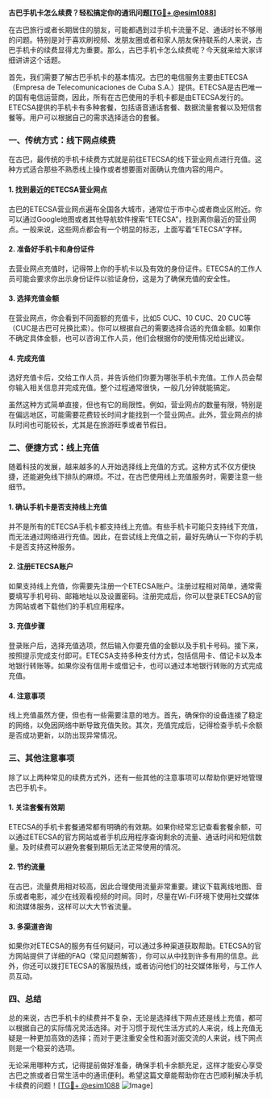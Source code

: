 **古巴手机卡怎么续费？轻松搞定你的通讯问题[[TG💪+ @esim1088](https://t.me/s/esim1088)]**

在古巴旅行或者长期居住的朋友，可能都遇到过手机卡流量不足、通话时长不够用的问题。特别是对于喜欢刷视频、发朋友圈或者和家人朋友保持联系的人来说，古巴手机卡的续费显得尤为重要。那么，古巴手机卡怎么续费呢？今天就来给大家详细讲讲这个话题。

首先，我们需要了解古巴手机卡的基本情况。古巴的电信服务主要由ETECSA（Empresa de Telecomunicaciones de Cuba S.A.）提供。ETECSA是古巴唯一的国有电信运营商，因此，所有在古巴使用的手机卡都是由ETECSA发行的。ETECSA提供的手机卡有多种套餐，包括语音通话套餐、数据流量套餐以及短信套餐等。用户可以根据自己的需求选择适合的套餐。

### **一、传统方式：线下网点续费**

在古巴，最传统的手机卡续费方式就是前往ETECSA的线下营业网点进行充值。这种方式适合那些不熟悉线上操作或者想要面对面确认充值内容的用户。

#### **1. 找到最近的ETECSA营业网点**
古巴的ETECSA营业网点遍布全国各大城市，通常位于市中心或者商业区附近。你可以通过Google地图或者其他导航软件搜索“ETECSA”，找到离你最近的营业网点。一般来说，这些网点都会有一个明显的标志，上面写着“ETECSA”字样。

#### **2. 准备好手机卡和身份证件**
去营业网点充值时，记得带上你的手机卡以及有效的身份证件。ETECSA的工作人员可能会要求你出示身份证件以验证身份，这是为了确保充值的安全性。

#### **3. 选择充值金额**
在营业网点，你会看到不同面额的充值卡，比如5 CUC、10 CUC、20 CUC等（CUC是古巴可兑换比索）。你可以根据自己的需要选择合适的充值金额。如果你不确定具体金额，也可以咨询工作人员，他们会根据你的使用情况给出建议。

#### **4. 完成充值**
选好充值卡后，交给工作人员，并告诉他们你要为哪张手机卡充值。工作人员会帮你输入相关信息并完成充值。整个过程通常很快，一般几分钟就能搞定。

虽然这种方式简单直接，但也有它的局限性。例如，营业网点的数量有限，特别是在偏远地区，可能需要花费较长时间才能找到一个营业网点。此外，营业网点的排队时间也可能较长，尤其是在旅游旺季或者节假日。

### **二、便捷方式：线上充值**

随着科技的发展，越来越多的人开始选择线上充值的方式。这种方式不仅方便快捷，还能避免线下排队的麻烦。不过，在古巴使用线上充值服务时，需要注意一些细节。

#### **1. 确认手机卡是否支持线上充值**
并不是所有的ETECSA手机卡都支持线上充值。有些手机卡可能只支持线下充值，而无法通过网络进行充值。因此，在尝试线上充值之前，最好先确认一下你的手机卡是否支持这种服务。

#### **2. 注册ETECSA账户**
如果支持线上充值，你需要先注册一个ETECSA账户。注册过程相对简单，通常需要填写手机号码、邮箱地址以及设置密码。注册完成后，你可以登录ETECSA的官方网站或者下载他们的手机应用程序。

#### **3. 充值步骤**
登录账户后，选择充值选项，然后输入你要充值的金额以及手机卡号码。接下来，按照提示完成支付即可。ETECSA支持多种支付方式，包括信用卡、借记卡以及本地银行转账等。如果你没有信用卡或借记卡，也可以通过本地银行转账的方式完成充值。

#### **4. 注意事项**
线上充值虽然方便，但也有一些需要注意的地方。首先，确保你的设备连接了稳定的网络，以免因网络中断导致充值失败。其次，充值完成后，记得检查手机卡余额是否成功更新，以防出现异常情况。

### **三、其他注意事项**

除了以上两种常见的续费方式外，还有一些其他的注意事项可以帮助你更好地管理古巴手机卡。

#### **1. 关注套餐有效期**
ETECSA的手机卡套餐通常都有明确的有效期。如果你经常忘记查看套餐余额，可以通过ETECSA的官方网站或者手机应用程序查询剩余的流量、通话时间和短信数量。及时续费可以避免套餐到期后无法正常使用的情况。

#### **2. 节约流量**
在古巴，流量费用相对较高，因此合理使用流量非常重要。建议下载离线地图、音乐或者电影，减少在线观看视频的时间。同时，尽量在Wi-Fi环境下使用社交媒体和流媒体服务，这样可以大大节省流量。

#### **3. 多渠道咨询**
如果你对ETECSA的服务有任何疑问，可以通过多种渠道获取帮助。ETECSA的官方网站提供了详细的FAQ（常见问题解答），你可以从中找到许多有用的信息。此外，你还可以拨打ETECSA的客服热线，或者访问他们的社交媒体账号，与工作人员互动。

### **四、总结**

总的来说，古巴手机卡的续费并不复杂，无论是选择线下网点还是线上充值，都可以根据自己的实际情况灵活选择。对于习惯于现代生活方式的人来说，线上充值无疑是一种更加高效的选择；而对于更注重安全性和面对面交流的人来说，线下网点则是一个稳妥的选项。

无论采用哪种方式，记得提前做好准备，确保手机卡余额充足，这样才能安心享受古巴之旅或者日常生活中的通讯便利。希望这篇文章能帮助你在古巴顺利解决手机卡续费的问题！[[TG💪+ @esim1088](https://t.me/s/esim1088) ![Image](https://i.postimg.cc/4NQfJmqS/Snipaste-2025-05-13-00-14-12.png)]